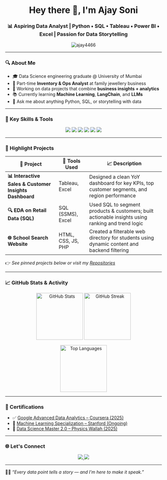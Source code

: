 <h1 align="center">Hey there 👋, I'm Ajay Soni</h1>
<h3 align="center">📊 Aspiring Data Analyst | Python • SQL • Tableau • Power BI • Excel | Passion for Data Storytelling</h3>

<p align="center">
  <img src="https://komarev.com/ghpvc/?username=ajay4466&label=Profile%20views&color=0e75b6&style=flat" alt="ajay4466" />
</p>

---

### 🔍 About Me

- 🎓 Data Science engineering graduate @ University of Mumbai  
- 💼 Part-time **Inventory & Ops Analyst** at family jewellery business  
- 🔭 Working on data projects that combine **business insights + analytics**
- 📚 Currently learning **Machine Learning**, **LangChain**, and **LLMs**
- 💬 Ask me about anything Python, SQL, or storytelling with data


---

### 🧠 Key Skills & Tools

<p align="center">
  <img src="https://img.shields.io/badge/Python-3670A0?style=for-the-badge&logo=python&logoColor=ffdd54"/>
  <img src="https://img.shields.io/badge/SQL-025E8C?style=for-the-badge&logo=postgresql&logoColor=white"/>
  <img src="https://img.shields.io/badge/Tableau-E97627?style=for-the-badge&logo=tableau&logoColor=white"/>
  <img src="https://img.shields.io/badge/PowerBI-F2C811?style=for-the-badge&logo=powerbi&logoColor=black"/>
  <img src="https://img.shields.io/badge/Excel-217346?style=for-the-badge&logo=microsoft-excel&logoColor=white"/>
  <img src="https://img.shields.io/badge/MySQL-00000F?style=for-the-badge&logo=mysql&logoColor=white"/>
</p>

---

### 🚀 Highlight Projects

| 📂 Project | 🔧 Tools Used | 📈 Description |
|-----------|---------------|----------------|
| **📊 Interactive Sales & Customer Insights Dashboard** | Tableau, Excel | Designed a clean YoY dashboard for key KPIs, top customer segments, and region performance |
| **🔍 EDA on Retail Data (SQL)** | SQL (SSMS), Excel | Used SQL to segment products & customers; built actionable insights using ranking and trend logic |
| **🌐 School Search Website** | HTML, CSS, JS, PHP | Created a filterable web directory for students using dynamic content and backend filtering |

👉 *See pinned projects below or visit my [Repositories](https://github.com/ajay4466?tab=repositories)*

---

### 📈 GitHub Stats & Activity

<p align="center">
  <img src="https://github-readme-stats.vercel.app/api?username=ajay4466&show_icons=true&theme=radical" alt="GitHub Stats" height="150"/>
  <img src="https://github-readme-streak-stats.herokuapp.com/?user=ajay4466&theme=radical" alt="GitHub Streak" height="150"/>
</p>

<p align="center">
  <img src="https://github-readme-stats.vercel.app/api/top-langs/?username=ajay4466&layout=compact&theme=radical" alt="Top Languages" height="150"/>
</p>

---

### 📜 Certifications

- ✅ [Google Advanced Data Analytics – Coursera (2025)](#)
- 📍 [Machine Learning Specialization – Stanford (Ongoing)](#)
- 📘 [Data Science Master 2.0 – Physics Wallah (2025)](#)

---

### 🌐 Let's Connect

<p align="center">
  <a href="https://www.linkedin.com/in/ajay-soni-ln/" target="_blank">
    <img src="https://img.shields.io/badge/LinkedIn-%230077B5.svg?style=for-the-badge&logo=linkedin&logoColor=white"/>
  </a>
  <a href="mailto:ajaysoniwork@gmail.com">
    <img src="https://img.shields.io/badge/Gmail-D14836?style=for-the-badge&logo=gmail&logoColor=white"/>
  </a>
</p>

---

🧑‍💻 *“Every data point tells a story — and I’m here to make it speak.”*

